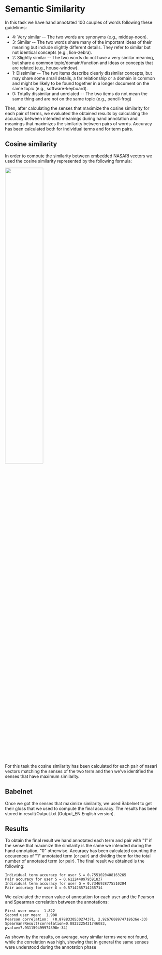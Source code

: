 # Semantic Similarity

In this task we have hand annotated 100 couples of words following these guidelines:
- 4: Very similar -- The two words are synonyms (e.g., midday-noon).
- 3: Similar -- The two words share many of the important ideas of their
meaning but include slightly different details. They refer to similar but not
identical concepts (e.g., lion-zebra).
- 2: Slightly similar -- The two words do not have a very similar meaning,
but share a common topic/domain/function and ideas or concepts that
are related (e.g., house-window).
- 1: Dissimilar -- The two items describe clearly dissimilar concepts, but
may share some small details, a far relationship or a domain in common
and might be likely to be found together in a longer document on the
same topic (e.g., software-keyboard).
- 0: Totally dissimilar and unrelated -- The two items do not mean the
same thing and are not on the same topic (e.g., pencil-frog)

Then, after calculating the senses that maximize the cosine similarity for each pair of terms, we evaluated the obtained results by calculating the accuracy between intended meanings during hand annotation and meanings that maximizes the similarity between pairs of words. Accuracy has been calculated both for individual terms and for term pairs.


## Cosine similarity

In order to compute the similarity between embedded NASARI vectors we used the cosine similarity represented by the following formula:

<img src="https://i.imgur.com/GYUqbNb.png" width="50%">

For this task the cosine similarity has been calculated for each pair of nasari vectors matching the senses of the two term and then we've identified the senses that have maximum similarity.

## Babelnet

Once we got the senses that maximize similarity, we used Babelnet to get their gloss that we used to compute the final accuracy. The results has been stored in result/Output.txt (Output_EN English version).


## Results

To obtain the final result we hand annotated each term and pair with "1" if the sense that maximize the similarity is the same we intended during the hand annotation, "0" otherwise. Accuracy has been calculated counting the occurences of "1" annotated term (or pair) and dividing them for the total number of annotated term (or pair). The final result we obtained is the following:

    Individual term accuracy for user S = 0.7551020408163265
    Pair accuracy for user S = 0.6122448979591837
    Individual term accuracy for user G = 0.7346938775510204
    Pair accuracy for user G = 0.5714285714285714

We calculated the mean value of annotation for each user and the Pearson and Spearman correlation between the annotations:
    
    First user mean:  1.822
    Second user mean:  1.988
    Pearson correlation:  (0.8788330530274371, 2.9267608974718636e-33)
    SpearmanrResult(correlation=0.8822225421746083, pvalue=7.931159499974398e-34)

As shown by the results, on average, very similar terms were not found, while the correlation was high, showing that in general the same senses were understood during the annotation phase
